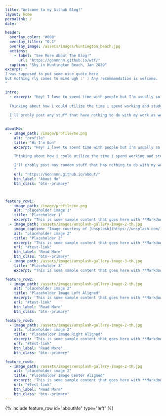 ```yaml
---
title: "Welcome to my Github Blog!"
layout: home
permalink: /
date:

header:
  overlay_color: "#000"
  overlay_filter: "0.1"
  overlay_image: /assets/images/huntington_beach.jpg
  actions:
    - label: "See More About The Blog!"
      url: "https://gonnnnn.github.io/wtf/"
  caption: "Sky in Huntington Beach, Jan 2020"
excerpt: "
I was supposed to put some nice quote here
but nothing rly comes to mind ugh :' ) Any recommendation is welcome.
"

intro: 
  - excerpt: "Hey! I love to spend time with people but I'm usually so damn busy and it's actually tragic.
  
  Thinking about how i could utilize the time i spend working and studying, I realized I actually could communicate with people sharing things I've been working on!
  
  I'll probly post any stuff that have nothing to do with my work as well. I hope you guys find them interesting and get to know more about me!
  "

aboutMe:
  - image_path: /image/profile/me.png
    alt: "profile"
    title: "Hi I'm Gon"
    excerpt: "Hey! I love to spend time with people but I'm usually so damn busy and it's actually tragic.

    Thinking about how i could utilize the time i spend working and studying, I realized I actually could communicate with people sharing things I've been working on!

    I'll probly post any random stuff that has nothing to do with my work as well. I hope you guys find them interesting and get to know more about me!
    "
    url: "https://Gonnnnn.github.io/about/"
    btn_label: "About Me"
    btn_class: "btn--primary"



feature_row1:
  - image_path: /image/profile/me.png
    alt: "placeholder image 1"
    title: "Placeholder 1"
    excerpt: "This is some sample content that goes here with **Markdown** formatting."
  - image_path: /assets/images/unsplash-gallery-image-2-th.jpg
    image_caption: "Image courtesy of [Unsplash](https://unsplash.com/)"
    alt: "placeholder image 2"
    title: "Placeholder 2"
    excerpt: "This is some sample content that goes here with **Markdown** formatting."
    url: "#test-link"
    btn_label: "Read More"
    btn_class: "btn--primary"
  - image_path: /assets/images/unsplash-gallery-image-3-th.jpg
    title: "Placeholder 3"
    excerpt: "This is some sample content that goes here with **Markdown** formatting."

feature_row2:
  - image_path: /assets/images/unsplash-gallery-image-2-th.jpg
    alt: "placeholder image 2"
    title: "Placeholder Image Left Aligned"
    excerpt: 'This is some sample content that goes here with **Markdown** formatting. Left aligned with `type="left"`'
    url: "#test-link"
    btn_label: "Read More"
    btn_class: "btn--primary"

feature_row3:
  - image_path: /assets/images/unsplash-gallery-image-2-th.jpg
    alt: "placeholder image 2"
    title: "Placeholder Image Right Aligned"
    excerpt: 'This is some sample content that goes here with **Markdown** formatting. Right aligned with `type="right"`'
    url: "#test-link"
    btn_label: "Read More"
    btn_class: "btn--primary"

feature_row4:
  - image_path: /assets/images/unsplash-gallery-image-2-th.jpg
    alt: "placeholder image 2"
    title: "Placeholder Image Center Aligned"
    excerpt: 'This is some sample content that goes here with **Markdown** formatting. Centered with `type="center"`'
    url: "#test-link"
    btn_label: "Read More"
    btn_class: "btn--primary"
---
```


{% include feature_row id="aboutMe" type="left" %}

<!-- {% include feature_row id="intro" type="center" %} -->

<!-- {% include feature_row id="feature_row1" type="center" %} -->

<!-- {% include feature_row id="feature_row2" type="left" %} -->

<!-- {% include feature_row id="feature_row3" type="right" %} -->

<!-- {% include feature_row id="feature_row4" type="center" %} -->